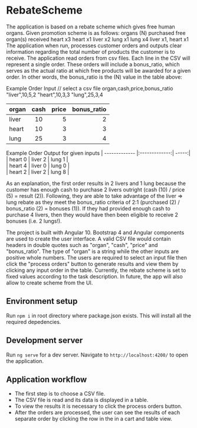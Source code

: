 # RebateScheme

The application is based on a rebate scheme which gives free human organs. Given promotion scheme is as follows:
organs (N) purchased	free organ(s) received
heart x3	heart x1
liver x2	lung x1
lung x4	liver x1, heart x1
The application when run, processes customer orders and outputs clear information regarding the total number of products the customer is to receive.
The application read orders from csv files. Each line in the CSV will represent a single order. These orders will include a bonus_ratio, which serves as the actual ratio at which free products will be awarded for a given order. In other words, the bonus_ratio is the (N) value in the table above:

Example Order Input
// select a csv file
organ,cash,price,bonus_ratio
"liver",10,5,2
"heart",10,3,3
"lung",25,3,4

| organ        | cash           | price  | bonus_ratio  |
| ------------- |:-------------:| -----:|-----:|
| liver         | 10            | 5 |   2 |
| heart         | 10            | 3 |   3 |
| lung         | 25          | 3 |   4 |

Example Order Output for given inputs
| ------------- |:-------------:| -----:|
| heart 0         | liver 2          | lung 1 |   
| heart 4        | liver 0            | lung 0 |   
| heart 2         | liver 2          | lung 8 |   


As an explanation, the first order results in 2 livers and 1 lung because the customer has enough cash to purchase 2 livers outright (cash (10) / price (5) = result (2)). Following, they are able to take advantage of the liver => lung rebate as they meet the bonus_ratio criteria of 2:1 (purchased (2) / bonus_ratio (2) = bonuses (1)). If they had provided enough cash to purchase 4 livers, then they would have then been eligible to receive 2 bonuses (i.e. 2 lungs!).


The project is built with Angular 10. Bootstrap 4 and Angular components are used to create the user interface.
A valid CSV file would contain headers in double quotes such as "organ", "cash", "price" and "bonus_ratio". The type of "organ" is a string while the other inputs are positive whole numbers. The users are required to select an input file then click the "process orders" button to generate results and view them by clicking any input order in the table.
Currently, the rebate scheme is set to fixed values according to the task description. In future, the app will also allow to create scheme from the UI.

## Environment setup

Run `npm i` in root directory where package.json exists. This will install all the required depedencies.

## Development server

Run `ng serve` for a dev server. Navigate to `http://localhost:4200/` to open the application.

## Application workflow

- The first step is to choose a CSV file.
- The CSV file is read and its data is displayed in a table.
- To view the results it is necessary to click the process orders button.
- After the orders are processed, the user can see the results of each separate order by clicking the row in the in a cart and table view.
